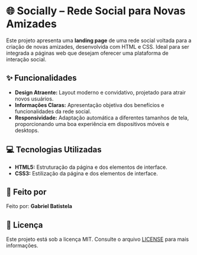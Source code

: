 # 🌐 Socially – Rede Social para Novas Amizades

Este projeto apresenta uma **landing page** de uma rede social voltada para a criação de novas amizades, desenvolvida com HTML e CSS. Ideal para ser integrada a páginas web que desejam oferecer uma plataforma de interação social.

## ✨ Funcionalidades

- **Design Atraente:** Layout moderno e convidativo, projetado para atrair novos usuários.
- **Informações Claras:** Apresentação objetiva dos benefícios e funcionalidades da rede social.
- **Responsividade:** Adaptação automática a diferentes tamanhos de tela, proporcionando uma boa experiência em dispositivos móveis e desktops.

## 💻 Tecnologias Utilizadas

- **HTML5:** Estruturação da página e dos elementos de interface.
- **CSS3:** Estilização da página e dos elementos de interface.

## 📝 Feito por

Feito por: **Gabriel Batistela**

## 📄 Licença

Este projeto está sob a licença MIT. Consulte o arquivo [LICENSE](LICENSE) para mais informações.

